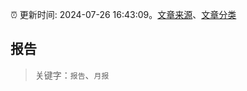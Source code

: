 :alarm_clock: 更新时间: 2024-07-26 16:43:09。[文章来源](/README.md)、[文章分类](/TAGS.md)

## 报告


> 关键字：`报告`、`月报`



